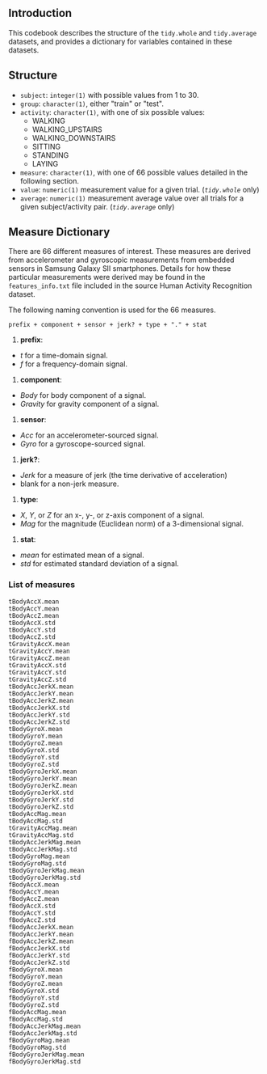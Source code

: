 ## Introduction
This codebook describes the structure of the `tidy.whole` and `tidy.average` datasets, and provides a dictionary for variables contained in these datasets.

## Structure

- `subject`:  `integer(1)` with possible values from 1 to 30.
- `group`: `character(1)`, either "train" or "test".
- `activity`: `character(1)`, with one of six possible values:
  - WALKING
  - WALKING\_UPSTAIRS
  - WALKING\_DOWNSTAIRS
  - SITTING
  - STANDING
  - LAYING
- `measure`: `character(1)`, with one of 66 possible values detailed in the following section.
- `value`: `numeric(1)` measurement value for a given trial. (*`tidy.whole`* only) 
- `average`: `numeric(1)` measurement average value over all trials for a given subject/activity pair. (*`tidy.average`* only)

## Measure Dictionary

There are 66 different measures of interest. These measures are derived from accelerometer and gyroscopic measurements from embedded sensors in Samsung Galaxy SII smartphones. Details for how these particular measurements were derived may be found in the `features_info.txt` file included in the source Human Activity Recognition dataset.

The following naming convention is used for the 66 measures.

    prefix + component + sensor + jerk? + type + "." + stat

1. **prefix**: 
  - *t* for a time-domain signal.
  - *f* for a frequency-domain signal.
1. **component**:
  - *Body* for body component of a signal.
  - *Gravity* for gravity component of a signal.
1. **sensor**:
  - *Acc* for an accelerometer-sourced signal.
  - *Gyro* for a gyroscope-sourced signal.
1. **jerk?**:
  - *Jerk* for a measure of jerk (the time derivative of acceleration)
  - blank for a non-jerk measure.
1. **type**:
  - *X*, *Y*, or *Z* for an x-, y-, or z-axis component of a signal.
  - *Mag* for the magnitude (Euclidean norm) of a 3-dimensional signal.
1. **stat**:
  - *mean* for estimated mean of a signal.
  - *std* for estimated standard deviation of a signal.

### List of measures

    tBodyAccX.mean
    tBodyAccY.mean
    tBodyAccZ.mean
    tBodyAccX.std
    tBodyAccY.std
    tBodyAccZ.std
    tGravityAccX.mean
    tGravityAccY.mean
    tGravityAccZ.mean
    tGravityAccX.std
    tGravityAccY.std
    tGravityAccZ.std
    tBodyAccJerkX.mean
    tBodyAccJerkY.mean
    tBodyAccJerkZ.mean
    tBodyAccJerkX.std
    tBodyAccJerkY.std
    tBodyAccJerkZ.std
    tBodyGyroX.mean
    tBodyGyroY.mean
    tBodyGyroZ.mean
    tBodyGyroX.std
    tBodyGyroY.std
    tBodyGyroZ.std
    tBodyGyroJerkX.mean
    tBodyGyroJerkY.mean
    tBodyGyroJerkZ.mean
    tBodyGyroJerkX.std
    tBodyGyroJerkY.std
    tBodyGyroJerkZ.std
    tBodyAccMag.mean
    tBodyAccMag.std
    tGravityAccMag.mean
    tGravityAccMag.std
    tBodyAccJerkMag.mean
    tBodyAccJerkMag.std
    tBodyGyroMag.mean
    tBodyGyroMag.std
    tBodyGyroJerkMag.mean
    tBodyGyroJerkMag.std
    fBodyAccX.mean
    fBodyAccY.mean
    fBodyAccZ.mean
    fBodyAccX.std
    fBodyAccY.std
    fBodyAccZ.std
    fBodyAccJerkX.mean
    fBodyAccJerkY.mean
    fBodyAccJerkZ.mean
    fBodyAccJerkX.std
    fBodyAccJerkY.std
    fBodyAccJerkZ.std
    fBodyGyroX.mean
    fBodyGyroY.mean
    fBodyGyroZ.mean
    fBodyGyroX.std
    fBodyGyroY.std
    fBodyGyroZ.std
    fBodyAccMag.mean
    fBodyAccMag.std
    fBodyAccJerkMag.mean
    fBodyAccJerkMag.std
    fBodyGyroMag.mean
    fBodyGyroMag.std
    fBodyGyroJerkMag.mean
    fBodyGyroJerkMag.std